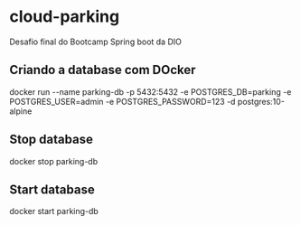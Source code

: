 # cloud-parking
Desafio final do Bootcamp Spring boot da DIO

## Criando a database com DOcker

docker run --name parking-db -p 5432:5432 -e POSTGRES_DB=parking -e POSTGRES_USER=admin -e POSTGRES_PASSWORD=123 -d postgres:10-alpine

## Stop database

docker stop parking-db

## Start database

docker start parking-db
